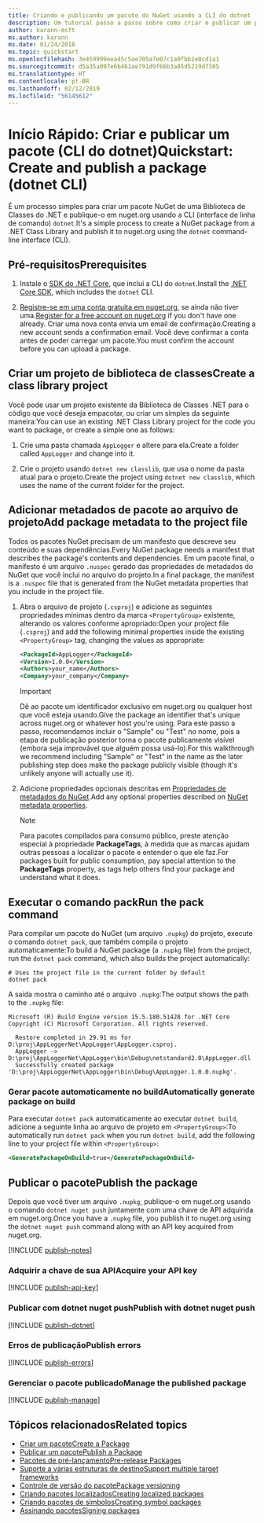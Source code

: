 ```yaml
---
title: Criando e publicando um pacote do NuGet usando a CLI do dotnet
description: Um tutorial passo a passo sobre como criar e publicar um pacote NuGet usando a CLI do .NET Core, dotnet.
author: karann-msft
ms.author: karann
ms.date: 01/24/2018
ms.topic: quickstart
ms.openlocfilehash: 3e459999eea45c5ae705a7e07c1a0fbb2e0cd1a1
ms.sourcegitcommit: d5a35a097e6b461ae791d9f66b3a85d5219d7305
ms.translationtype: HT
ms.contentlocale: pt-BR
ms.lasthandoff: 02/12/2019
ms.locfileid: "56145612"
---
```

# <a name="quickstart-create-and-publish-a-package-dotnet-cli"></a><span data-ttu-id="ef037-103">Início Rápido: Criar e publicar um pacote (CLI do dotnet)</span><span class="sxs-lookup"><span data-stu-id="ef037-103">Quickstart: Create and publish a package (dotnet CLI)</span></span>

<span data-ttu-id="ef037-104">É um processo simples para criar um pacote NuGet de uma Biblioteca de Classes do .NET e publique-o em nuget.org usando a CLI (interface de linha de comando) `dotnet`.</span><span class="sxs-lookup"><span data-stu-id="ef037-104">It's a simple process to create a NuGet package from a .NET Class Library and publish it to nuget.org using the `dotnet` command-line interface (CLI).</span></span>

## <a name="prerequisites"></a><span data-ttu-id="ef037-105">Pré-requisitos</span><span class="sxs-lookup"><span data-stu-id="ef037-105">Prerequisites</span></span>

1. <span data-ttu-id="ef037-106">Instale o [SDK do .NET Core](https://www.microsoft.com/net/download/), que inclui a CLI do `dotnet`.</span><span class="sxs-lookup"><span data-stu-id="ef037-106">Install the [.NET Core SDK](https://www.microsoft.com/net/download/), which includes the `dotnet` CLI.</span></span>

1. <span data-ttu-id="ef037-107">[Registre-se em uma conta gratuita em nuget.org](https://www.nuget.org/users/account/LogOn?returnUrl=%2F), se ainda não tiver uma.</span><span class="sxs-lookup"><span data-stu-id="ef037-107">[Register for a free account on nuget.org](https://www.nuget.org/users/account/LogOn?returnUrl=%2F) if you don't have one already.</span></span> <span data-ttu-id="ef037-108">Criar uma nova conta envia um email de confirmação.</span><span class="sxs-lookup"><span data-stu-id="ef037-108">Creating a new account sends a confirmation email.</span></span> <span data-ttu-id="ef037-109">Você deve confirmar a conta antes de poder carregar um pacote.</span><span class="sxs-lookup"><span data-stu-id="ef037-109">You must confirm the account before you can upload a package.</span></span>

## <a name="create-a-class-library-project"></a><span data-ttu-id="ef037-110">Criar um projeto de biblioteca de classes</span><span class="sxs-lookup"><span data-stu-id="ef037-110">Create a class library project</span></span>

<span data-ttu-id="ef037-111">Você pode usar um projeto existente da Biblioteca de Classes .NET para o código que você deseja empacotar, ou criar um simples da seguinte maneira:</span><span class="sxs-lookup"><span data-stu-id="ef037-111">You can use an existing .NET Class Library project for the code you want to package, or create a simple one as follows:</span></span>

1. <span data-ttu-id="ef037-112">Crie uma pasta chamada `AppLogger` e altere para ela.</span><span class="sxs-lookup"><span data-stu-id="ef037-112">Create a folder called `AppLogger` and change into it.</span></span>

1. <span data-ttu-id="ef037-113">Crie o projeto usando `dotnet new classlib`, que usa o nome da pasta atual para o projeto.</span><span class="sxs-lookup"><span data-stu-id="ef037-113">Create the project using `dotnet new classlib`, which uses the name of the current folder for the project.</span></span>

## <a name="add-package-metadata-to-the-project-file"></a><span data-ttu-id="ef037-114">Adicionar metadados de pacote ao arquivo de projeto</span><span class="sxs-lookup"><span data-stu-id="ef037-114">Add package metadata to the project file</span></span>

<span data-ttu-id="ef037-115">Todos os pacotes NuGet precisam de um manifesto que descreve seu conteúdo e suas dependências.</span><span class="sxs-lookup"><span data-stu-id="ef037-115">Every NuGet package needs a manifest that describes the package's contents and dependencies.</span></span> <span data-ttu-id="ef037-116">Em um pacote final, o manifesto é um arquivo `.nuspec` gerado das propriedades de metadados do NuGet que você inclui no arquivo do projeto.</span><span class="sxs-lookup"><span data-stu-id="ef037-116">In a final package, the manifest is a `.nuspec` file that is generated from the NuGet metadata properties that you include in the project file.</span></span>

1. <span data-ttu-id="ef037-117">Abra o arquivo de projeto (`.csproj`) e adicione as seguintes propriedades mínimas dentro da marca `<PropertyGroup>` existente, alterando os valores conforme apropriado:</span><span class="sxs-lookup"><span data-stu-id="ef037-117">Open your project file (`.csproj`) and add the following minimal properties inside the existing `<PropertyGroup>` tag, changing the values as appropriate:</span></span>

    ```xml
    <PackageId>AppLogger</PackageId>
    <Version>1.0.0</Version>
    <Authors>your_name</Authors>
    <Company>your_company</Company>
    ```

    > [!Important]
    > <span data-ttu-id="ef037-118">Dê ao pacote um identificador exclusivo em nuget.org ou qualquer host que você esteja usando.</span><span class="sxs-lookup"><span data-stu-id="ef037-118">Give the package an identifier that's unique across nuget.org or whatever host you're using.</span></span> <span data-ttu-id="ef037-119">Para este passo a passo, recomendamos incluir o "Sample" ou "Test" no nome, pois a etapa de publicação posterior torna o pacote publicamente visível (embora seja improvável que alguém possa usá-lo).</span><span class="sxs-lookup"><span data-stu-id="ef037-119">For this walkthrough we recommend including "Sample" or "Test" in the name as the later publishing step does make the package publicly visible (though it's unlikely anyone will actually use it).</span></span>

1. <span data-ttu-id="ef037-120">Adicione propriedades opcionais descritas em [Propriedades de metadados do NuGet](/dotnet/core/tools/csproj#nuget-metadata-properties).</span><span class="sxs-lookup"><span data-stu-id="ef037-120">Add any optional properties described on [NuGet metadata properties](/dotnet/core/tools/csproj#nuget-metadata-properties).</span></span>

    > [!Note]
    > <span data-ttu-id="ef037-121">Para pacotes compilados para consumo público, preste atenção especial à propriedade **PackageTags**, à medida que as marcas ajudam outras pessoas a localizar o pacote e entender o que ele faz.</span><span class="sxs-lookup"><span data-stu-id="ef037-121">For packages built for public consumption, pay special attention to the **PackageTags** property, as tags help others find your package and understand what it does.</span></span>

## <a name="run-the-pack-command"></a><span data-ttu-id="ef037-122">Executar o comando pack</span><span class="sxs-lookup"><span data-stu-id="ef037-122">Run the pack command</span></span>

<span data-ttu-id="ef037-123">Para compilar um pacote do NuGet (um arquivo `.nupkg`) do projeto, execute o comando `dotnet pack`, que também compila o projeto automaticamente:</span><span class="sxs-lookup"><span data-stu-id="ef037-123">To build a NuGet package (a `.nupkg` file) from the project, run the `dotnet pack` command, which also builds the project automatically:</span></span>

```cli
# Uses the project file in the current folder by default
dotnet pack
```

<span data-ttu-id="ef037-124">A saída mostra o caminho até o arquivo `.nupkg`:</span><span class="sxs-lookup"><span data-stu-id="ef037-124">The output shows the path to the `.nupkg` file:</span></span>

```output
Microsoft (R) Build Engine version 15.5.180.51428 for .NET Core
Copyright (C) Microsoft Corporation. All rights reserved.

  Restore completed in 29.91 ms for D:\proj\AppLoggerNet\AppLogger\AppLogger.csproj.
  AppLogger -> D:\proj\AppLoggerNet\AppLogger\bin\Debug\netstandard2.0\AppLogger.dll
  Successfully created package 'D:\proj\AppLoggerNet\AppLogger\bin\Debug\AppLogger.1.0.0.nupkg'.
```

### <a name="automatically-generate-package-on-build"></a><span data-ttu-id="ef037-125">Gerar pacote automaticamente no build</span><span class="sxs-lookup"><span data-stu-id="ef037-125">Automatically generate package on build</span></span>

<span data-ttu-id="ef037-126">Para executar `dotnet pack` automaticamente ao executar `dotnet build`, adicione a seguinte linha ao arquivo de projeto em `<PropertyGroup>`:</span><span class="sxs-lookup"><span data-stu-id="ef037-126">To automatically run `dotnet pack` when you run `dotnet build`, add the following line to your project file within `<PropertyGroup>`:</span></span>

```xml
<GeneratePackageOnBuild>true</GeneratePackageOnBuild>
```

## <a name="publish-the-package"></a><span data-ttu-id="ef037-127">Publicar o pacote</span><span class="sxs-lookup"><span data-stu-id="ef037-127">Publish the package</span></span>

<span data-ttu-id="ef037-128">Depois que você tiver um arquivo `.nupkg`, publique-o em nuget.org usando o comando `dotnet nuget push` juntamente com uma chave de API adquirida em nuget.org.</span><span class="sxs-lookup"><span data-stu-id="ef037-128">Once you have a `.nupkg` file, you publish it to nuget.org using the `dotnet nuget push` command along with an API key acquired from nuget.org.</span></span>

[!INCLUDE [publish-notes](includes/publish-notes.md)]

### <a name="acquire-your-api-key"></a><span data-ttu-id="ef037-129">Adquirir a chave de sua API</span><span class="sxs-lookup"><span data-stu-id="ef037-129">Acquire your API key</span></span>

[!INCLUDE [publish-api-key](includes/publish-api-key.md)]

### <a name="publish-with-dotnet-nuget-push"></a><span data-ttu-id="ef037-130">Publicar com dotnet nuget push</span><span class="sxs-lookup"><span data-stu-id="ef037-130">Publish with dotnet nuget push</span></span>

[!INCLUDE [publish-dotnet](includes/publish-dotnet.md)]

### <a name="publish-errors"></a><span data-ttu-id="ef037-131">Erros de publicação</span><span class="sxs-lookup"><span data-stu-id="ef037-131">Publish errors</span></span>

[!INCLUDE [publish-errors](includes/publish-errors.md)]

### <a name="manage-the-published-package"></a><span data-ttu-id="ef037-132">Gerenciar o pacote publicado</span><span class="sxs-lookup"><span data-stu-id="ef037-132">Manage the published package</span></span>

[!INCLUDE [publish-manage](includes/publish-manage.md)]

## <a name="related-topics"></a><span data-ttu-id="ef037-133">Tópicos relacionados</span><span class="sxs-lookup"><span data-stu-id="ef037-133">Related topics</span></span>

- [<span data-ttu-id="ef037-134">Criar um pacote</span><span class="sxs-lookup"><span data-stu-id="ef037-134">Create a Package</span></span>](../create-packages/creating-a-package.md)
- [<span data-ttu-id="ef037-135">Publicar um pacote</span><span class="sxs-lookup"><span data-stu-id="ef037-135">Publish a Package</span></span>](../create-packages/publish-a-package.md)
- [<span data-ttu-id="ef037-136">Pacotes de pré-lançamento</span><span class="sxs-lookup"><span data-stu-id="ef037-136">Pre-release Packages</span></span>](../create-packages/Prerelease-Packages.md)
- [<span data-ttu-id="ef037-137">Suporte a várias estruturas de destino</span><span class="sxs-lookup"><span data-stu-id="ef037-137">Support multiple target frameworks</span></span>](../create-packages/supporting-multiple-target-frameworks.md)
- [<span data-ttu-id="ef037-138">Controle de versão do pacote</span><span class="sxs-lookup"><span data-stu-id="ef037-138">Package versioning</span></span>](../reference/package-versioning.md)
- [<span data-ttu-id="ef037-139">Criando pacotes localizados</span><span class="sxs-lookup"><span data-stu-id="ef037-139">Creating localized packages</span></span>](../create-packages/creating-localized-packages.md)
- [<span data-ttu-id="ef037-140">Criando pacotes de símbolos</span><span class="sxs-lookup"><span data-stu-id="ef037-140">Creating symbol packages</span></span>](../create-packages/symbol-packages-snupkg.md)
- [<span data-ttu-id="ef037-141">Assinando pacotes</span><span class="sxs-lookup"><span data-stu-id="ef037-141">Signing packages</span></span>](../create-packages/Sign-a-package.md)
